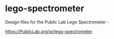 # lego-spectrometer
Design files for the Public Lab Lego Spectrometer - 

https://PublicLab.org/w/lego-spectrometer
